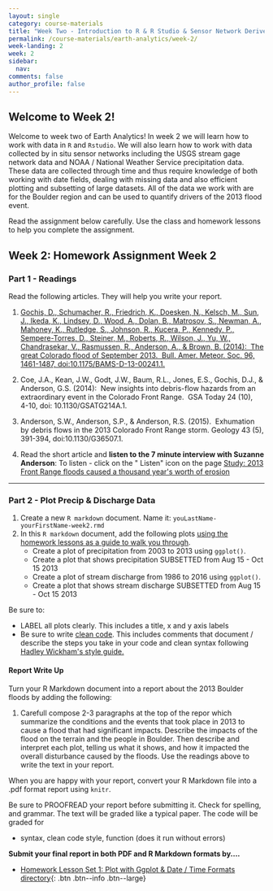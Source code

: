 ```yaml
---
layout: single
category: course-materials
title: "Week Two - Introduction to R & R Studio & Sensor Network Derived Time Series Data"
permalink: /course-materials/earth-analytics/week-2/
week-landing: 2
week: 2
sidebar:
  nav:
comments: false
author_profile: false
---
```



<div class="notice--info" markdown="1">

## <i class="fa fa-ship" aria-hidden="true"></i> Welcome to Week 2!

Welcome to week two of Earth Analytics! In week 2 we will learn how to work with
data in `R` and `Rstudio`. We will also learn how to work with data collected
by in situ sensor networks including the USGS stream gage network data and
NOAA / National Weather Service precipitation data. These data are collected through
time and thus require knowledge of both working with date fields, dealing with
missing data and also efficient plotting and subsetting of large datasets. All
of the data we work with are for the Boulder region and can be used to quantify
drivers of the 2013 flood event.

Read the assignment below carefully. Use the class and homework lessons to help
you complete the assignment.
</div>

## <i class="fa fa-pencil"></i> Week 2: Homework Assignment Week 2

### Part 1 - Readings

Read the following articles. They will help you write your report.

1. <a href="http://journals.ametsoc.org/doi/full/10.1175/BAMS-D-13-00241.1" target="_blank">Gochis, D., Schumacher, R., Friedrich, K., Doesken, N., Kelsch, M., Sun, J., Ikeda, K., Lindsey, D., Wood, A., Dolan, B., Matrosov, S., Newman, A., Mahoney, K., Rutledge, S., Johnson, R., Kucera, P., Kennedy, P., Sempere-Torres, D., Steiner, M., Roberts, R., Wilson, J., Yu, W., Chandrasekar, V., Rasmussen, R., Anderson, A., & Brown, B. (2014):  The great Colorado flood of September 2013.  Bull. Amer. Meteor. Soc. 96, 1461-1487, doi:10.1175/BAMS-D-13-00241.1.</a>

2. Coe, J.A., Kean, J.W., Godt, J.W., Baum, R.L., Jones, E.S., Gochis, D.J., & Anderson, G.S. (2014):  New insights into debris-flow hazards from an extraordinary event in the Colorado Front Range.  GSA Today 24 (10),  4-10, doi: 10.1130/GSATG214A.1.

3. Anderson, S.W., Anderson, S.P., & Anderson, R.S. (2015).  Exhumation by debris flows in the 2013 Colorado Front Range storm. Geology 43 (5), 391-394, doi:10.1130/G36507.1. 

4. Read the short article and **listen to the 7 minute interview with Suzanne Anderson**: To listen - click on the "<i class="fa fa-volume-up" aria-hidden="true"></i>
Listen" icon on the page
<a href="http://www.cpr.org/news/story/study-2013-front-range-floods-caused-thousand-years-worth-erosion" target="_blank">Study: 2013 Front Range floods caused a thousand year's worth of erosion</a>

***

### Part 2 - Plot Precip & Discharge Data

1. Create a new `R markdown` document. Name it: `youLastName-yourFirstName-week2.rmd`
2. In this `R markdown` document, add the following plots [using the homework lessons
as a guide to walk you through](/course-materials/earth-analytics/week-2/hw-ggplot2-r).
    * Create a plot of precipitation from 2003 to 2013 using `ggplot()`.
    * Create a plot that shows precipitation SUBSETTED from Aug 15 - Oct 15 2013
    * Create a plot of stream discharge from 1986 to 2016 using `ggplot()`.
    * Create a plot that shows stream discharge SUBSETTED from Aug 15 - Oct 15 2013

Be sure to:

* LABEL all plots clearly. This includes a title, x and y axis labels
* Be sure to write [clean code](/course-materials/earth-analytics/week-2/write-clean-code-with-r/). This includes comments that document / describe the steps you take in your code and clean syntax following <a href="http://adv-r.had.co.nz/Style.html" target="_blank">Hadley Wickham's style guide.</a>


#### Report Write Up

Turn your R Markdown document into a report about the 2013 Boulder floods by adding
the following:

1. Carefull compose 2-3 paragraphs at the top of the repor which summarize the conditions
and the events that took place in 2013 to cause a flood that had significant impacts.
Describe the impacts of the flood on the terrain and the people in Boulder. Then
describe and interpret each
plot, telling us what it shows, and how it impacted the overall disturbance caused
by the floods. Use the readings above to write the text in your report.

When you are happy with your report, convert your R Markdown file into a .pdf
format report using `knitr`.

Be sure to PROOFREAD your report before submitting it. Check for spelling, and grammar.
The text will be graded like a typical paper. The code will be graded for

* syntax, clean code style, function (does it run without errors)

**Submit your final report in both PDF and R Markdown formats by....**

* [Homework Lesson Set 1: Plot with Ggplot & Date / Time Formats directory](/course-materials/earth-analytics/week-2/hw-ggplot2-r){: .btn .btn--info .btn--large}
